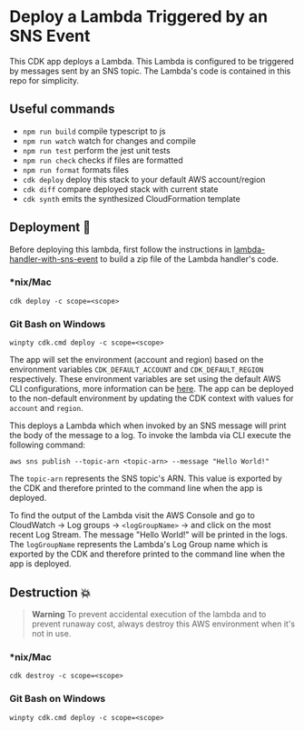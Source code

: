 # Deploy a Lambda Triggered by an SNS Event

This CDK app deploys a Lambda. This Lambda is configured to be triggered by messages sent by an SNS topic. The Lambda's code is contained in this repo for simplicity.

## Useful commands

- `npm run build` compile typescript to js
- `npm run watch` watch for changes and compile
- `npm run test` perform the jest unit tests
- `npm run check` checks if files are formatted
- `npm run format` formats files
- `cdk deploy` deploy this stack to your default AWS account/region
- `cdk diff` compare deployed stack with current state
- `cdk synth` emits the synthesized CloudFormation template

## Deployment :rocket:

Before deploying this lambda, first follow the instructions in [lambda-handler-with-sns-event](../lambda-handler-with-sns-event/README.md) to build a zip file of the Lambda handler's code.

### \*nix/Mac

`cdk deploy -c scope=<scope>`

### Git Bash on Windows

`winpty cdk.cmd deploy -c scope=<scope>`

The app will set the environment (account and region) based on the environment variables `CDK_DEFAULT_ACCOUNT` and `CDK_DEFAULT_REGION` respectively. These environment variables are set using the default AWS CLI configurations, more information can be [here](https://docs.aws.amazon.com/cdk/v2/guide/environments.html). The app can be deployed to the non-default environment by updating the CDK context with values for `account` and `region`.

This deploys a Lambda which when invoked by an SNS message will print the body of the message to a log. To invoke the lambda via CLI execute the following command:

`aws sns publish --topic-arn <topic-arn> --message "Hello World!"`

The `topic-arn` represents the SNS topic's ARN. This value is exported by the CDK and therefore printed to the command line when the app is deployed.

To find the output of the Lambda visit the AWS Console and go to CloudWatch -> Log groups -> `<logGroupName>` -> and click on the most recent Log Stream. The message "Hello World!" will be printed in the logs. The `logGroupName` represents the Lambda's Log Group name which is exported by the CDK and therefore printed to the command line when the app is deployed.

## Destruction :boom:

> **Warning** To prevent accidental execution of the lambda and to prevent runaway cost, always destroy this AWS environment when it's not in use.

### \*nix/Mac

`cdk destroy -c scope=<scope>`

### Git Bash on Windows

`winpty cdk.cmd deploy -c scope=<scope>`
